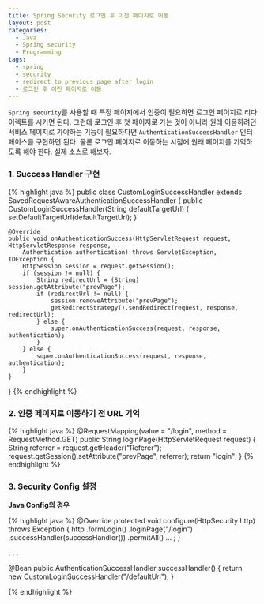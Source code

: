 ```yaml
---
title: Spring Security 로그인 후 이전 페이지로 이동
layout: post
categories:
  - Java
  - Spring security
  - Programming
tags:
  - spring
  - security
  - redirect to previous page after login
  - 로그인 후 이전 페이지로 이동
---
```


`Spring security`를 사용할 때 특정 페이지에서 인증이 필요하면 로그인 페이지로 리다이렉트를 시키면 된다.
 그런데 로그인 후 첫 페이지로 가는 것이 아니라 원래 이용하려던 서비스 페이지로 가야하는 기능이 필요하다면 `AuthenticationSuccessHandler` 인터페이스를 구현하면 된다.
 물론 로그인 페이지로 이동하는 시점에 원래 페이지를 기억하도록 해야 한다.
실제 소스로 해보자.


### 1. Success Handler 구현

{% highlight java %}
public class CustomLoginSuccessHandler extends SavedRequestAwareAuthenticationSuccessHandler {
    public CustomLoginSuccessHandler(String defaultTargetUrl) {
        setDefaultTargetUrl(defaultTargetUrl);
    }

    @Override
    public void onAuthenticationSuccess(HttpServletRequest request, HttpServletResponse response, 
    	Authentication authentication) throws ServletException, IOException {
        HttpSession session = request.getSession();
        if (session != null) {
            String redirectUrl = (String) session.getAttribute("prevPage");
            if (redirectUrl != null) {
                session.removeAttribute("prevPage");
                getRedirectStrategy().sendRedirect(request, response, redirectUrl);
            } else {
                super.onAuthenticationSuccess(request, response, authentication);
            }
        } else {
            super.onAuthenticationSuccess(request, response, authentication);
        }
    }
}
{% endhighlight %}


### 2. 인증 페이지로 이동하기 전 URL 기억

{% highlight java %}
@RequestMapping(value = "/login", method = RequestMethod.GET)
public String loginPage(HttpServletRequest request) {
    String referrer = request.getHeader("Referer");
    request.getSession().setAttribute("prevPage", referrer);
    return "login";
}
{% endhighlight %}

### 3. Security Config 설정

**Java Config의 경우**

{% highlight java %}
@Override
protected void configure(HttpSecurity http) throws Exception {
    http
        .formLogin()
            .loginPage("/login")
            .successHandler(successHandler())
            .permitAll()
            ...
    ;
}

.
.
.

@Bean
public AuthenticationSuccessHandler successHandler() {
    return new CustomLoginSuccessHandler("/defaultUrl");
}

{% endhighlight %}

